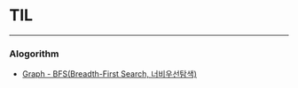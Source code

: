 # TIL
---

### Alogorithm
- [Graph - BFS(Breadth-First Search, 너비우선탐색)](https://github.com/ryuwon2407/TIL/blob/main/Algorithm/graph_BFS.md)